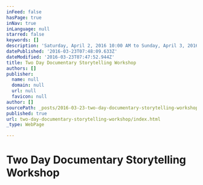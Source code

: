 ```yaml
---
inFeed: false
hasPage: true
inNav: true
inLanguage: null
starred: false
keywords: []
description: 'Saturday, April 2, 2016 10:00 AM to Sunday, April 3, 2016, 4:00 PM  Fralk, no 79/1, 3rd floor ,Aishwarya sampoorna building basavangudi , Bangalore'
datePublished: '2016-03-23T07:48:09.633Z'
dateModified: '2016-03-23T07:47:52.944Z'
title: Two Day Documentary Storytelling Workshop
authors: []
publisher:
  name: null
  domain: null
  url: null
  favicon: null
author: []
sourcePath: _posts/2016-03-23-two-day-documentary-storytelling-workshop.md
published: true
url: two-day-documentary-storytelling-workshop/index.html
_type: WebPage

---
```

# Two Day Documentary Storytelling Workshop